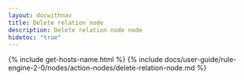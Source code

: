 ```yaml
---
layout: docwithnav
title: Delete relation node
description: Delete relation node node
hidetoc: "true"
---
```


{% include get-hosts-name.html %}
{% include docs/user-guide/rule-engine-2-0/nodes/action-nodes/delete-relation-node.md %}
